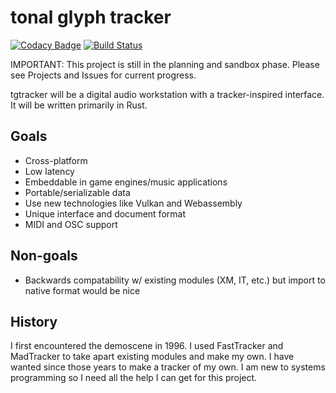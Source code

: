 # tonal glyph tracker

[![Codacy Badge](https://api.codacy.com/project/badge/Grade/2b4d117015214886905691720955eb85)](https://app.codacy.com/app/scalarwaves/tgtracker?utm_source=github.com&utm_medium=referral&utm_content=tonal-glyph/tgtracker&utm_campaign=Badge_Grade_Dashboard)
[![Build Status](https://travis-ci.org/tonal-glyph/tgtracker.svg?branch=master)](https://travis-ci.org/tonal-glyph/tgtracker)

IMPORTANT: This project is still in the planning and sandbox phase. Please see Projects and Issues for current progress.

tgtracker will be a digital audio workstation with a tracker-inspired interface. It will be written primarily in Rust.

## Goals

- Cross-platform
- Low latency
- Embeddable in game engines/music applications
- Portable/serializable data
- Use new technologies like Vulkan and Webassembly
- Unique interface and document format
- MIDI and OSC support

## Non-goals

- Backwards compatability w/ existing modules (XM, IT, etc.) but import to native format would be nice

## History

I first encountered the demoscene in 1996. I used FastTracker and MadTracker to take apart existing modules and make my own. I have wanted since those years to make a tracker of my own. I am new to systems programming so I need all the help I can get for this project.

